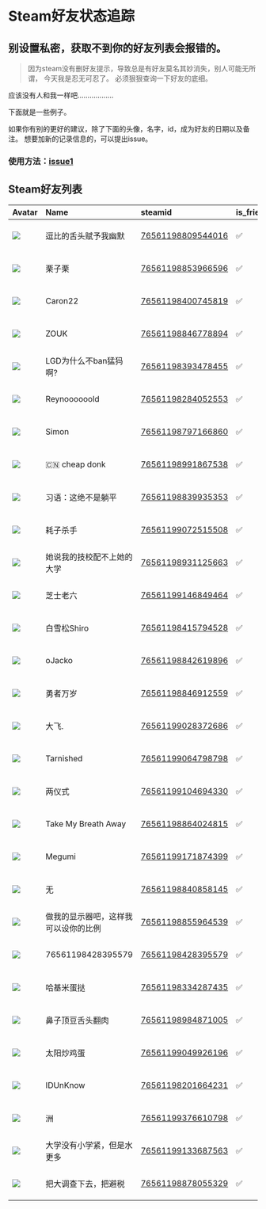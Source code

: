 # Steam好友状态追踪
## 别设置私密，获取不到你的好友列表会报错的。

> 因为steam没有删好友提示，导致总是有好友莫名其妙消失，别人可能无所谓，
> 今天我是忍无可忍了。 必须狠狠查询一下好友的底细。

应该没有人和我一样吧………………

下面就是一些例子。

如果你有别的更好的建议，除了下面的头像，名字，id，成为好友的日期以及备注。 想要加新的记录信息的，可以提出issue。

### 使用方法：[issue1](https://github.com/systemannounce/SteamFriends/issues/1)


## Steam好友列表
| Avatar                                                                            | Name                | steamid                                                                     | is_friend   | BFD                 | removed_time   | Remark   |
|:----------------------------------------------------------------------------------|:--------------------|:----------------------------------------------------------------------------|:------------|:--------------------|:---------------|:---------|
| ![](https://avatars.steamstatic.com/1c0b5c37a442a2d39f32902ec42f2e26ba6a142e.jpg) | 逗比的舌头赋予我幽默          | [76561198809544016](https://steamcommunity.com/profiles/76561198809544016/) | ✅           | 2021-01-28 08:38:05 |                |          |
| ![](https://avatars.steamstatic.com/96e7bc0d25661dae53dc9dd632c3a040430345c2.jpg) | 栗子栗                 | [76561198853966596](https://steamcommunity.com/profiles/76561198853966596/) | ✅           | 2020-07-23 02:45:39 |                |          |
| ![](https://avatars.steamstatic.com/9b5b1da3fc15f212cdbb65ffb4922430dc22b3de.jpg) | Caron22             | [76561198400745819](https://steamcommunity.com/profiles/76561198400745819/) | ✅           | 2019-02-09 07:44:35 |                |          |
| ![](https://avatars.steamstatic.com/fef49e7fa7e1997310d705b2a6158ff8dc1cdfeb.jpg) | ZOUK                | [76561198846778894](https://steamcommunity.com/profiles/76561198846778894/) | ✅           | 2019-02-17 14:11:29 |                |          |
| ![](https://avatars.steamstatic.com/b36b15bb63511850b7bc1429b6755ec93078978f.jpg) | LGD为什么不ban猛犸啊?      | [76561198393478455](https://steamcommunity.com/profiles/76561198393478455/) | ✅           | 2021-03-17 15:46:07 |                |          |
| ![](https://avatars.steamstatic.com/93ccab38a25e0aeff524e4ff932f5131dfca6ce7.jpg) | Reynoooooold        | [76561198284052553](https://steamcommunity.com/profiles/76561198284052553/) | ✅           | 2020-03-20 14:49:20 |                |          |
| ![](https://avatars.steamstatic.com/5049e38bd0710068bd7fa8fa9f7b252b8d639dae.jpg) | Simon               | [76561198797166860](https://steamcommunity.com/profiles/76561198797166860/) | ✅           | 2025-03-13 08:50:25 |                |          |
| ![](https://avatars.steamstatic.com/1c0b5c37a442a2d39f32902ec42f2e26ba6a142e.jpg) | 🇨🇳 cheap donk       | [76561198991867538](https://steamcommunity.com/profiles/76561198991867538/) | ✅           | 2020-07-02 03:05:06 |                |          |
| ![](https://avatars.steamstatic.com/4c84f8e7d3b9d0b33083d5440d2ae12320f9a40e.jpg) | 习语：这绝不是躺平           | [76561198839935353](https://steamcommunity.com/profiles/76561198839935353/) | ✅           | 2020-03-20 13:23:15 |                |          |
| ![](https://avatars.steamstatic.com/70d19a58c39f90e4cade0ecc9e3ef97a66656bbb.jpg) | 耗子杀手                | [76561199072515508](https://steamcommunity.com/profiles/76561199072515508/) | ✅           | 2020-07-13 06:43:28 |                |          |
| ![](https://avatars.steamstatic.com/fef49e7fa7e1997310d705b2a6158ff8dc1cdfeb.jpg) | 她说我的技校配不上她的大学       | [76561198931125663](https://steamcommunity.com/profiles/76561198931125663/) | ✅           | 2020-07-12 12:15:06 |                |          |
| ![](https://avatars.steamstatic.com/8d51e52c896ff2d2ff2a5a728df22e489878a16c.jpg) | 芝士老六                | [76561199146849464](https://steamcommunity.com/profiles/76561199146849464/) | ✅           | 2022-01-02 12:15:30 |                |          |
| ![](https://avatars.steamstatic.com/a4a25ab702e3feadd8d445208114542b28902041.jpg) | 白雪松Shiro            | [76561198415794528](https://steamcommunity.com/profiles/76561198415794528/) | ✅           | 2020-03-07 07:13:24 |                |          |
| ![](https://avatars.steamstatic.com/91f544563afe4f1e5206b6ad692395cf660be7ac.jpg) | oJacko              | [76561198842619896](https://steamcommunity.com/profiles/76561198842619896/) | ✅           | 2019-02-17 13:33:24 |                |          |
| ![](https://avatars.steamstatic.com/5bba2761f04a4b89d8a819024afd0e466bd92dd4.jpg) | 勇者万岁                | [76561198846912559](https://steamcommunity.com/profiles/76561198846912559/) | ✅           | 2020-09-18 04:57:21 |                |          |
| ![](https://avatars.steamstatic.com/1464c8a6eda590298ba9f2c1f1fd32d99001d2d6.jpg) | 大飞.                 | [76561199028372686](https://steamcommunity.com/profiles/76561199028372686/) | ✅           | 2020-03-26 13:13:13 |                |          |
| ![](https://avatars.steamstatic.com/6db26ebe170ac2902d77ab8e4ee5d1c072109f0b.jpg) | Tarnished           | [76561199064798798](https://steamcommunity.com/profiles/76561199064798798/) | ✅           | 2021-02-13 11:08:50 |                |          |
| ![](https://avatars.steamstatic.com/a3e1f88b607c9a210bca10c53f966cefa622bcba.jpg) | 两仪式                 | [76561199104694330](https://steamcommunity.com/profiles/76561199104694330/) | ✅           | 2025-03-25 01:37:31 |                |          |
| ![](https://avatars.steamstatic.com/6d954226c6ace0eeafc9054441dddc6c1bb780d4.jpg) | Take My Breath Away | [76561198864024815](https://steamcommunity.com/profiles/76561198864024815/) | ✅           | 2020-09-17 04:04:37 |                |          |
| ![](https://avatars.steamstatic.com/f8856bdde1ba723c5d36fc4b4d96f38093588514.jpg) | Megumi              | [76561199171874399](https://steamcommunity.com/profiles/76561199171874399/) | ✅           | 2021-06-08 08:55:20 |                |          |
| ![](https://avatars.steamstatic.com/ed8952cf4cb3e38cf7c557dd3ed092d738cb9545.jpg) | 无                   | [76561198840858145](https://steamcommunity.com/profiles/76561198840858145/) | ✅           | 2019-02-10 09:52:35 |                |          |
| ![](https://avatars.steamstatic.com/1c0b5c37a442a2d39f32902ec42f2e26ba6a142e.jpg) | 做我的显示器吧，这样我可以设你的比例  | [76561198855964539](https://steamcommunity.com/profiles/76561198855964539/) | ✅           | 2025-02-19 12:20:04 |                |          |
| ![](https://avatars.steamstatic.com/fef49e7fa7e1997310d705b2a6158ff8dc1cdfeb.jpg) | 76561198428395579   | [76561198428395579](https://steamcommunity.com/profiles/76561198428395579/) | ✅           | 2020-07-06 13:43:26 |                |          |
| ![](https://avatars.steamstatic.com/44b65fa70c3df3819aa00d7b9cb13a40ac7cc2dc.jpg) | 哈基米蛋挞               | [76561198334287435](https://steamcommunity.com/profiles/76561198334287435/) | ✅           | 2023-12-03 14:58:39 |                |          |
| ![](https://avatars.steamstatic.com/1c0b5c37a442a2d39f32902ec42f2e26ba6a142e.jpg) | 鼻子顶豆舌头翻肉            | [76561198984871005](https://steamcommunity.com/profiles/76561198984871005/) | ✅           | 2020-03-29 12:39:19 |                |          |
| ![](https://avatars.steamstatic.com/3ecf90f406c07a7c148124802f9fe55f3004916b.jpg) | 太阳炒鸡蛋               | [76561199049926196](https://steamcommunity.com/profiles/76561199049926196/) | ✅           | 2020-09-18 06:44:46 |                |          |
| ![](https://avatars.steamstatic.com/133cdf04dfecf17674fea385f6af7b7675d12d6d.jpg) | IDUnKnow            | [76561198201664231](https://steamcommunity.com/profiles/76561198201664231/) | ✅           | 2019-05-05 13:56:17 |                |          |
| ![](https://avatars.steamstatic.com/39f6b1c1483e08dabc109f801d3ac36553797c6c.jpg) | 洲                   | [76561199376610798](https://steamcommunity.com/profiles/76561199376610798/) | ✅           | 2025-02-19 12:20:12 |                |          |
| ![](https://avatars.steamstatic.com/1c0b5c37a442a2d39f32902ec42f2e26ba6a142e.jpg) | 大学没有小学紧，但是水更多       | [76561199133687563](https://steamcommunity.com/profiles/76561199133687563/) | ✅           | 2021-01-30 11:36:07 |                |          |
| ![](https://avatars.steamstatic.com/2fb8e3ca1b08e3e1b996d1473e45b962742aa47e.jpg) | 把大调查下去，把避税          | [76561198878055329](https://steamcommunity.com/profiles/76561198878055329/) | ✅           | 2020-03-20 15:34:41 |                |          |